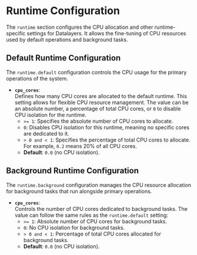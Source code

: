 # Runtime Configuration

The `runtime` section configures the CPU allocation and other runtime-specific settings for Datalayers. It allows the fine-tuning of CPU resources used by default operations and background tasks.

## Default Runtime Configuration

The `runtime.default` configuration controls the CPU usage for the primary operations of the system.

- **`cpu_cores`**:  
  Defines how many CPU cores are allocated to the default runtime. This setting allows for flexible CPU resource management. The value can be an absolute number, a percentage of total CPU cores, or `0` to disable CPU isolation for the runtime.  
  - `>= 1`: Specifies the absolute number of CPU cores to allocate.  
  - `0`: Disables CPU isolation for this runtime, meaning no specific cores are dedicated to it.  
  - `> 0 and < 1`: Specifies the percentage of total CPU cores to allocate. For example, `0.2` means 20% of all CPU cores.  
  - **Default**: `0.0` (no CPU isolation).

## Background Runtime Configuration

The `runtime.background` configuration manages the CPU resource allocation for background tasks that run alongside primary operations.

- **`cpu_cores`**:  
  Controls the number of CPU cores dedicated to background tasks. The value can follow the same rules as the `runtime.default` setting:  
  - `>= 1`: Absolute number of CPU cores for background tasks.  
  - `0`: No CPU isolation for background tasks.  
  - `> 0 and < 1`: Percentage of total CPU cores allocated for background tasks.  
  - **Default**: `0.0` (no CPU isolation).
